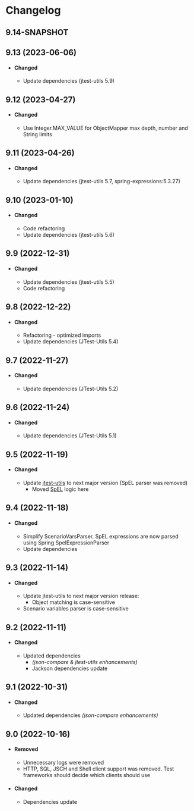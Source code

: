 # Changelog

## 9.14-SNAPSHOT

## 9.13 (2023-06-06)
- #### Changed
  - Update dependencies (jtest-utils 5.9)

## 9.12 (2023-04-27)
- #### Changed
  - Use Integer.MAX_VALUE for ObjectMapper max depth, number and String limits  

## 9.11 (2023-04-26)
- #### Changed
  - Update dependencies (jtest-utils 5.7, spring-expressions:5.3.27)

## 9.10 (2023-01-10)
- #### Changed
  - Code refactoring
  - Update dependencies (jtest-utils 5.6)

## 9.9 (2022-12-31)
- #### Changed
  - Update dependencies (jtest-utils 5.5)
  - Code refactoring

## 9.8 (2022-12-22)
- #### Changed
  - Refactoring - optimized imports
  - Update dependencies (JTest-Utils 5.4) 
  
## 9.7 (2022-11-27)
- #### Changed
  - Update dependencies (JTest-Utils 5.2)

## 9.6 (2022-11-24)
- #### Changed
  - Update dependencies (JTest-Utils 5.1)

## 9.5 (2022-11-19)
- #### Changed
  - Update [jtest-utils](https://github.com/fslev/jtest-utils) to next major version (SpEL parser was removed)  
    - Moved [SpEL](https://docs.spring.io/spring-framework/docs/5.3.x/reference/html/core.html#expressions) logic here  

## 9.4 (2022-11-18)
- #### Changed
  - Simplify ScenarioVarsParser. SpEL expressions are now parsed using Spring SpelExpressionParser  
  - Update dependencies  

## 9.3 (2022-11-14)
- #### Changed
  - Update jtest-utils to next major version release:
    - Object matching is case-sensitive  
  - Scenario variables parser is case-sensitive  

## 9.2 (2022-11-11)
- #### Changed
  - Updated dependencies
    - _(json-compare & jtest-utils enhancements)_
    - Jackson dependencies update  

## 9.1 (2022-10-31)
- #### Changed
  - Updated dependencies _(json-compare enhancements)_

## 9.0 (2022-10-16)
- #### Removed
  - Unnecessary logs were removed
  - HTTP, SQL, JSCH and Shell client support was removed. Test frameworks should decide which clients should use  
- #### Changed
  - Dependencies update  
